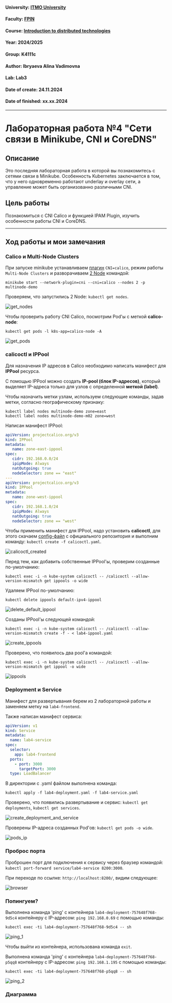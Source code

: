 #### University: [ITMO University](https://itmo.ru/ru/)
#### Faculty: [FPIN](https://fict.itmo.ru)
#### Course: [Introduction to distributed technologies](https://github.com/itmo-ict-faculty/introduction-to-distributed-technologies)
#### Year: 2024/2025
#### Group: K4111c
#### Author: Ibryaeva Alina Vadimovna
#### Lab: Lab3
#### Date of create: 24.11.2024
#### Date of finished: xx.xx.2024

---

# Лабораторная работа №4 "Сети связи в Minikube, CNI и CoreDNS"

## Описание
Это последняя лабораторная работа в которой вы познакомитесь с сетями связи в Minikube. Особенность Kubernetes заключается в том, что у него одновременно работают underlay и overlay сети, а управление может быть организованно различными CNI.

## Цель работы
Познакомиться с CNI Calico и функцией IPAM Plugin, изучить особенности работы CNI и CoreDNS.

---

## Ход работы и мои замечания

### Calico и Multi-Node Clusters
При запуске minikube устанавливаем [плагин](https://projectcalico.docs.tigera.io/getting-started/kubernetes/minikube) `CNI=calico`, режим работы `Multi-Node Clusters` и разворачиваем [2 Node](https://minikube.sigs.k8s.io/docs/tutorials/multi_node/) командой:

```
minikube start --network-plugin=cni --cni=calico --nodes 2 -p multinode-demo
```

Проверяем, что запустились 2 Node: `kubectl get nodes`.

![get_nodes]( 'get_nodes')

Чтобы проверить работу CNI Calico, посмотрим Pod'ы с меткой **calico-node**:
```
kubectl get pods -l k8s-app=calico-node -A
```

![get_pods]( 'get_pods')

### calicoctl и IPPool
Для назначения IP адресов в Calico необходимо написать манифест для **IPPool** ресурса.

С помощью IPPool можно создать **IP-pool (блок IP-адресов)**, который выделяет IP-адреса только для узлов с определенной **меткой (label)**.

Чтобы назначить метки узлам, используем следующие команды, задав метки, согласно географическому признаку:
```
kubectl label nodes multinode-demo zone=east  
kubectl label nodes multinode-demo-m02 zone=west
```

Написан манифест IPPool:
```yaml
apiVersion: projectcalico.org/v3
kind: IPPool
metadata:
   name: zone-east-ippool
spec:
   cidr: 192.168.0.0/24
   ipipMode: Always
   natOutgoing: true
   nodeSelector: zone == "east"
---
apiVersion: projectcalico.org/v3
kind: IPPool
metadata:
   name: zone-west-ippool
spec:
   cidr: 192.168.1.0/24
   ipipMode: Always
   natOutgoing: true
   nodeSelector: zone == "west"
```

Чтобы применить манифест для IPPool, надо установить **calicoctl**, для этого скачаем [config-файл](https://github.com/projectcalico/calico/blob/master/manifests/calicoctl.yaml) с официального репозитория и выполним команду: `kubectl create -f calicoctl.yaml`.

![calicoctl_created]( 'calicoctl_created')

Перед тем, как добавить собственные IPPool'ы, проверим созданные по-умолчанию:
```
kubectl exec -i -n kube-system calicoctl -- /calicoctl --allow-version-mismatch get ippools -o wide
```

Удаляем IPPool по-умолчанию:
```
kubectl delete ippools default-ipv4-ippool
```

![delete_default_ippool]( 'delete_default_ippool')

Созданы IPPool'ы следующей командой:
```
kubectl exec -i -n kube-system calicoctl -- /calicoctl --allow-version-mismatch create -f - < lab4-ippool.yaml
```
![create_ippools]( 'create_ippools')

Проверено, что появилось два pool'а командой:
```
kubectl exec -i -n kube-system calicoctl -- /calicoctl --allow-version-mismatch get ippool -o wide
```

![ippools]( 'ippools')

### Deployment и Service
Манифест для развертывания берем из 2 лабораторной работы и заменяем метку на `lab4-frontend`.

Также написан манифест сервиса:
```yaml
apiVersion: v1
kind: Service
metadata:
  name: lab4-service
spec:
  selector:
    app: lab4-frontend
  ports:
    - port: 3000
      targetPort: 3000
  type: LoadBalancer
```

В директории с .yaml файлом выполнена команда:
```
kubectl apply -f lab4-deployment.yaml -f lab4-service.yaml
```

Проверено, что появились развертывание и сервис: `kubectl get deployments`, `kubectl get services`.

![create_deployment_and_service]( 'create_deployment_and_service')

Проверены IP-адреса созданных Pod'ов: `kubectl get pods -o wide`.

![pods_ip]( 'pods_ip')

### Проброс порта
Проброшен порт для подключения к сервису через браузер командой: `kubectl port-forward service/lab4-service 8200:3000`.

При переходе по ссылке: `http://localhost:8200/`, видим следующее:

![browser]( 'browser')

### Попингуем?

Выполнена команда 'ping' с контейнера `lab4-deployment-757648f768-9d5c4` контейнеру с IP-адресом: `ping 192.168.0.69` с помощью команды:

```
kubectl exec -ti lab4-deployment-757648f768-9d5c4 -- sh
```

![ping_1]( 'ping_1')

Чтобы выйти из контейнера, использована команда `exit`.

Выполнена команда 'ping' с контейнера `lab4-deployment-757648f768-p5qq8` контейнеру с IP-адресом: `ping 192.168.1.195` с помощью команды:

```
kubectl exec -ti lab4-deployment-757648f768-p5qq8 -- sh
```

![ping_2]( 'ping_2')

### Диаграмма
